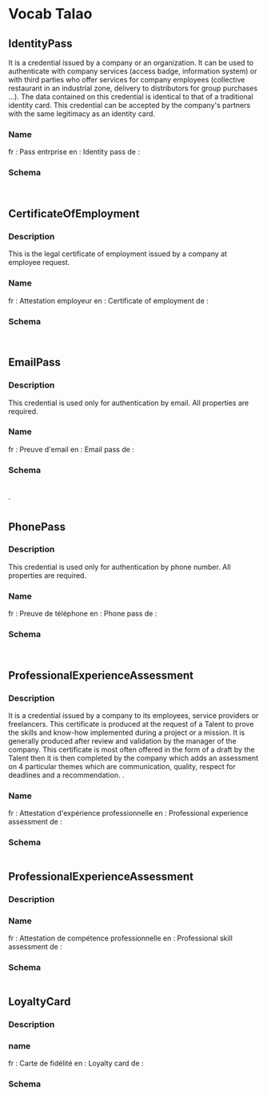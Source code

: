# Vocab Talao
 
 
## IdentityPass
  
It is a credential issued by a company or an organization. It can be used to authenticate with company services (access badge, information system) or with third parties who offer services for company employees (collective restaurant in an industrial zone, delivery to distributors for group purchases ...). The data contained on this credential is identical to that of a traditional identity card. This credential can be accepted by the company's partners with the same legitimacy as an identity card. 

### Name
fr : Pass entrprise
en : Identity pass
de : 
 
### Schema
  
``` javascript



```


## CertificateOfEmployment

### Description

This is the legal certificate of employment issued by a company at employee request.

### Name
fr : Attestation employeur
en : Certificate of employment
de : 

### Schema

```javascript



```
## EmailPass

### Description

This credential is used only for authentication by email. All properties are required.

### Name
fr : Preuve d'email
en : Email pass
de :  

### Schema

``` javascript



```

`
## PhonePass

### Description

This credential is used only for authentication by phone number. All properties are required.

### Name
fr : Preuve de téléphone
en : Phone pass
de : 

### Schema

``` javascript



```

## ProfessionalExperienceAssessment

### Description

It is a credential issued by a company to its employees, service providers or freelancers. This certificate is produced at the request of a Talent to prove the skills and know-how implemented during a project or a mission. It is generally produced after review and validation by the manager of the company. This certificate is most often offered in the form of a draft by the Talent then it is then completed by the company which adds an assessment on 4 particular themes which are communication, quality, respect for deadlines and a recommendation. .

### Name
fr : Attestation d'expérience professionnelle
en : Professional experience assessment
de : 

### Schema

```javascript

```
## ProfessionalExperienceAssessment

### Description

### Name
fr : Attestation de compétence professionnelle
en : Professional skill assessment
de : 

### Schema

```javascript

```

## LoyaltyCard

### Description

### name
fr : Carte de fidélité
en : Loyalty card
de : 

### Schema

```javascript


```
